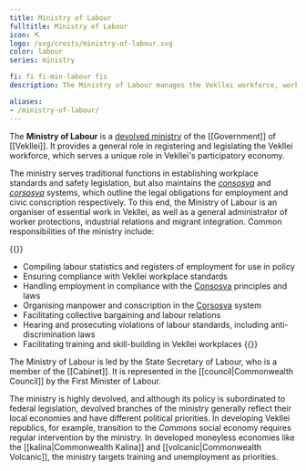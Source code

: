 ```yaml
---
title: Ministry of Labour
fulltitle: Ministry of Labour
icon: ⛏️
logo: /svg/crests/ministry-of-labour.svg
color: labour
series: ministry

fi: fi fi-min-labour fis
description: The Ministry of Labour manages the Vekllei workforce, workplace safety, the civil service and conscription.

aliases:
- /ministry-of-labour/
---
```

The <span class="fi fi-min-labour fis"></span> **Ministry of Labour** is a [devolved ministry](/ministries/) of the [[Government]] of [[Vekllei]]. It provides a general role in registering and legislating the Vekllei workforce, which serves a unique role in Vekllei's participatory economy.

The ministry serves traditional functions in establishing workplace standards and safety legislation, but also maintains the *[consosva](/consosva/)* and *[corsosva](/corsosva/)* systems, which outline the legal obligations for employment and civic conscription respectively. To this end, the Ministry of Labour is an organiser of essential work in Vekllei, as well as a general administrator of worker protections, industrial relations and migrant integration. Common responsibilities of the ministry include:

{{<note>}}
* Compiling labour statistics and registers of employment for use in policy
* Ensuring compliance with Vekllei workplace standards
* Handling employment in compliance with the [Consosva](/consosva/) principles and laws
* Organising manpower and conscription in the [Corsosva](/corsosva/) system
* Facilitating collective bargaining and labour relations
* Hearing and prosecuting violations of labour standards, including anti-discrimination laws
* Facilitating training and skill-building in Vekllei workplaces
{{</note>}}

The Ministry of Labour is led by the State Secretary of Labour, who is a member of the [[Cabinet]]. It is represented in the [[council|Commonwealth Council]] by the First Minister of Labour.

The ministry is highly devolved, and although its policy is subordinated to federal legislation, devolved branches of the ministry generally reflect their local economies and have different political priorities. In developing Vekllei republics, for example, transition to the *Commons* social economy requires regular intervention by the ministry. In developed moneyless economies like the [[kalina|Commonwealth Kalina]] and [[volcanic|Commonwealth Volcanic]], the ministry targets training and unemployment as priorities.